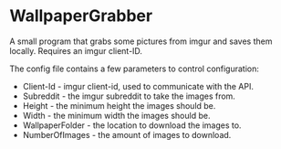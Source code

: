 WallpaperGrabber
================

A small program that grabs some pictures from imgur and saves them locally. Requires an imgur client-ID.

The config file contains a few parameters to control configuration:

+ Client-Id - imgur client-id, used to communicate with the API.
+ Subreddit - the imgur subreddit to take the images from.
+ Height - the minimum height the images should be.
+ Width - the minimum width the images should be.
+ WallpaperFolder - the location to download the images to.
+ NumberOfImages - the amount of images to download.